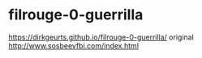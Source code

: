 # filrouge-0-guerrilla
https://dirkgeurts.github.io/filrouge-0-guerrilla/
original http://www.sosbeevfbi.com/index.html
